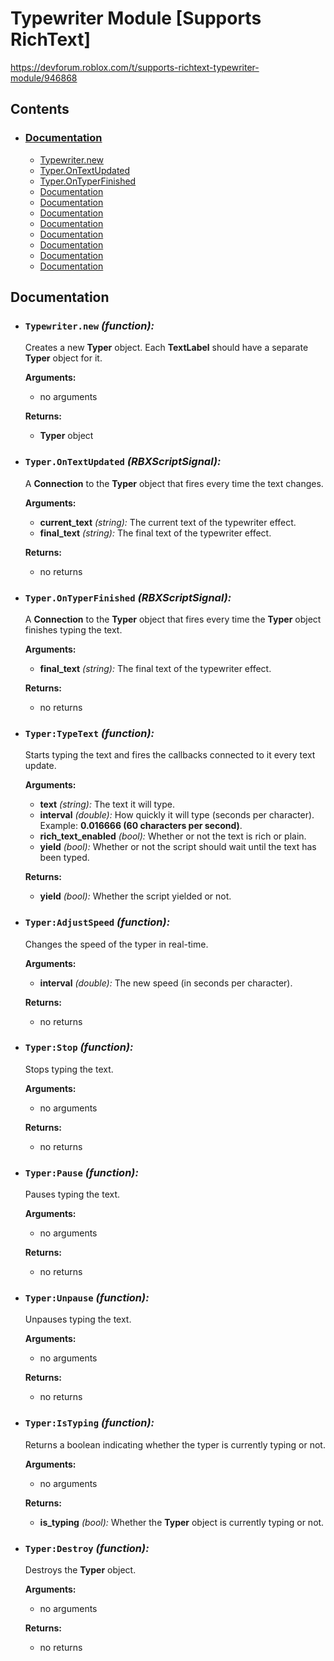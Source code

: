 # Typewriter Module \[Supports RichText\]
https://devforum.roblox.com/t/supports-richtext-typewriter-module/946868

## Contents
  * ### [Documentation](#doc_heading)
    * [Typewriter.new](#typewriter_new)
    * [Typer.OnTextUpdated](#typer_ontextupdated)
    * [Typer.OnTyperFinished](#typer_ontyperfinished)
    * [Documentation](#doc_heading)
    * [Documentation](#doc_heading)
    * [Documentation](#doc_heading)
    * [Documentation](#doc_heading)
    * [Documentation](#doc_heading)
    * [Documentation](#doc_heading)
    * [Documentation](#doc_heading)
    * [Documentation](#doc_heading)

## Documentation <a id="doc_heading"></a>
<!-- ==================DOCUMENTATION-BEGIN================== -->
<!--=====-->
* ### `Typewriter.new` *(function):* <a id="typewriter_new"></a>

  Creates a new **Typer** object. Each **TextLabel** should have a separate **Typer** object for it.
  
  **Arguments:**
    * no arguments
    
  **Returns:**
    * **Typer** object
<!--=====-->

<!--=====-->
* ### `Typer.OnTextUpdated` *(RBXScriptSignal):* <a id="typer_ontextupdated"></a>
  
  A **Connection** to the **Typer** object that fires every time the text changes.
  
  **Arguments:**
    * **current_text** *(string):* The current text of the typewriter effect.
    * **final_text** *(string):* The final text of the typewriter effect.
  
  **Returns:**
    * no returns
<!--=====-->

<!--=====-->
* ### `Typer.OnTyperFinished` *(RBXScriptSignal):* <a id="typer_ontyperfinished"></a>

  A **Connection** to the **Typer** object that fires every time the **Typer** object finishes typing the text.
  
  **Arguments:**
    * **final_text** *(string):* The final text of the typewriter effect.
    
  **Returns:**
    * no returns
<!--=====-->

<!--=====-->
* ### `Typer:TypeText` *(function):*

  Starts typing the text and fires the callbacks connected to it every text update.
  
  **Arguments:**
    * **text** *(string):* The text it will type.
    * **interval** *(double):* How quickly it will type (seconds per character). Example: **0.016666 (60 characters per second)**.
    * **rich_text_enabled** *(bool):* Whether or not the text is rich or plain.
    * **yield** *(bool):* Whether or not the script should wait until the text has been typed.
    
  **Returns:**
    * **yield** *(bool):* Whether the script yielded or not.
<!--=====-->

<!--=====-->
* ### `Typer:AdjustSpeed` *(function):*

  Changes the speed of the typer in real-time.
  
  **Arguments:**
    * **interval** *(double):* The new speed (in seconds per character).
    
  **Returns:**
    * no returns
<!--=====-->

<!--=====-->
* ### `Typer:Stop` *(function):*

  Stops typing the text.
  
  **Arguments:**
    * no arguments
    
  **Returns:**
    * no returns
<!--=====-->

<!--=====-->
* ### `Typer:Pause` *(function):*

  Pauses typing the text.
  
  **Arguments:**
    * no arguments
    
  **Returns:**
    * no returns
<!--=====-->

<!--=====-->
* ### `Typer:Unpause` *(function):*

  Unpauses typing the text.
  
  **Arguments:**
    * no arguments
    
  **Returns:**
    * no returns
<!--=====-->

<!--=====-->
* ### `Typer:IsTyping` *(function):*

  Returns a boolean indicating whether the typer is currently typing or not.
  
  **Arguments:**
    * no arguments
    
  **Returns:**
    * **is_typing** *(bool):* Whether the **Typer** object is currently typing or not.
<!--=====-->

<!--=====-->
* ### `Typer:Destroy` *(function):*

  Destroys the **Typer** object.
  
  **Arguments:**
    * no arguments
    
  **Returns:**
    * no returns
<!--=====-->

<!-- ==================DOCUMENTATION-END================== -->
